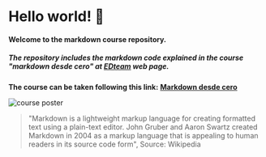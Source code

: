 # Hello world! 👋

#### Welcome to the markdown course repository.

##### The repository includes the markdown code explained in the course "markdown desde cero" at [EDteam] web page.

**The course can be taken following this link:** **[Markdown desde cero]**

![course poster](https://edteam-media.s3.amazonaws.com/infographics/original/3f4ce142-f8f4-4d41-923c-64ce9fbabf59.png)


>"Markdown is a lightweight markup language for creating formatted text using a plain-text editor. John Gruber and Aaron Swartz created Markdown in 2004 as a markup language that is appealing to human readers in its source code form", Source: Wikipedia


[Edteam]: https://ed.team/
[Markdown desde cero]: https://app.ed.team/cursos/markdown/




